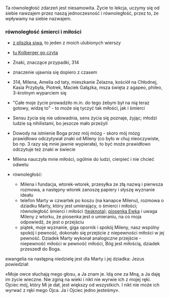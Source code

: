 Ta równoległość zdarzeń jest niesamowita. Życie to lekcja, uczymy się od siebie nawzajem przez naszą jednoczesność i równoległość, przez to, że wpływamy na siebie nazwajem.

### równoległość śmierci i miłości
- [z pliszką siwą](https://literatura.wywrota.pl/wiersz-klasyka/41334-ksiadz-jan-twardowski-z-pliszka-siwa.html), to jeden z moich ulubionych wierszy 
- [tu Kolberger go czyta](https://drive.google.com/file/d/0Bx-kG-qtyzKSZjN5T0Rsckw0eWc/view?usp=sharing)

- Znaki, znaczące przypadki, 314
- znaczenie ujawnia się dopiero z czasem
- 314, Milena, Amelia od taty, mieszkanie Żelazna, kościół na Chłodnej, Kasia Przybyła, Piotrek, Maciek Gałązka, msza święta z agapeo, phileo, 3-krotnym wyparciem się
- "Całe moje życie prowadziło m.in. do tego żebym był na nią teraz gotowy, widzę to" - to może się tyczyć tak miłości, jak i śmierci
- Sensu życia się nie udowadnia, sens życia się poznaje, żyjąc; młodzi ludzie są nihilistami, bo jeszcze mało przeżyli
- Dowody na istnienie Boga przez mój mózg - skoro mój mózg prawidłowo odczytywał znaki od Mileny (co było w chuj nieoczywiste, bo np. 3 razy się mnie jawnie wypierała), to być może prawidłowo odczytuje też znaki w świecie
- Milena nauczyła mnie miłości, ogólnie do ludzi, cierpieć i nie chcieć odwetu
- równoległość:
  - Milena i fundacja, wtorek-wtorek, przesyłka ze złą nazwą i pierwsza rozmowa, a następny wtorek zanoszę papiery i słyszę wyznanie ideału
  - telefon Marty w czwartek po koszu (na kanapce Milenu), rozmowa o dziadku Marty, który jest umierający, o śmierci i miłości; równoległość śmierci i miłości ([tęsknota][tesknota-yt]); [piosenka Ewka][ewka-yt] i uwaga Mileny z wtorku, że piosenka jest o umieraniu, na co moja odpowiedź, że jest o przejściu
  - piątek, moje wyznanie, giga opornik i spokój Mileny, nasz wspólny spokój i pewność, dokonało się przejście z niepewności miłości w jej pewność. Dziadek Marty wykonał analogiczne przejście - niepewność miłości w pewność miłości, Bóg jest miłością, dziadek przeszedł do Boga.

ewangelia na następną niedzielę jest dla Marty i jej dziadka:
  Jezus powiedział:

  «Moje owce słuchają mego głosu, a Ja znam je. Idą one za Mną, a Ja daję im życie wieczne. Nie zginą na wieki i nikt nie wyrwie ich z mojej ręki. Ojciec mój, który Mi je dał, jest większy od wszystkich. I nikt nie może ich wyrwać z ręki mego Ojca. Ja i Ojciec jedno jesteśmy».

[tesknota-yt]: https://www.youtube.com/watch?v=WgLFRuhdZU4 
[ewka-yt]: https://www.youtube.com/watch?v=XvrVPG7uN34